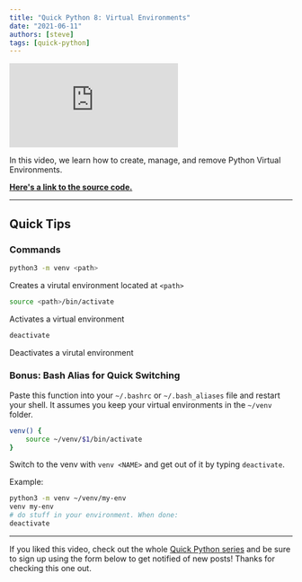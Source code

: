 ```yaml
---
title: "Quick Python 8: Virtual Environments"
date: "2021-06-11"
authors: [steve]
tags: [quick-python]
---
```


<iframe className="youtube-video-player" src="https://www.youtube.com/embed/O5rH_fsOOJM" title="YouTube video player" frameBorder="0" allow="accelerometer; autoplay; clipboard-write; encrypted-media; gyroscope; picture-in-picture" allowFullScreen></iframe>

In this video, we learn how to create, manage, and remove Python Virtual Environments.

<!--truncate-->

**[Here's a link to the source code.](https://github.com/pagekeysolutions/education/tree/master/Quick_Python/08_Installing_Packages)**

-----

## Quick Tips

### Commands

```bash
python3 -m venv <path>
```

Creates a virutal environment located at `<path>`

```bash
source <path>/bin/activate
```

Activates a virtual environment

```bash
deactivate
```

Deactivates a virutal environment

### Bonus: Bash Alias for Quick Switching

Paste this function into your `~/.bashrc` or `~/.bash_aliases` file and restart your shell. It assumes you keep your virtual environments in the `~/venv` folder.

```bash
venv() {
    source ~/venv/$1/bin/activate
}
```

Switch to the venv with `venv <NAME>` and get out of it by typing `deactivate`.

Example:

```bash
python3 -m venv ~/venv/my-env
venv my-env
# do stuff in your environment. When done:
deactivate
```

-----

If you liked this video, check out the whole [Quick Python series](/blog/tags/quick-python) and be sure to sign up using the form below to get notified of new posts! Thanks for checking this one out.